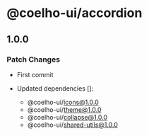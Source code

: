 # @coelho-ui/accordion

## 1.0.0

### Patch Changes

- First commit

- Updated dependencies []:
  - @coelho-ui/icons@1.0.0
  - @coelho-ui/theme@1.0.0
  - @coelho-ui/collapse@1.0.0
  - @coelho-ui/shared-utils@1.0.0
